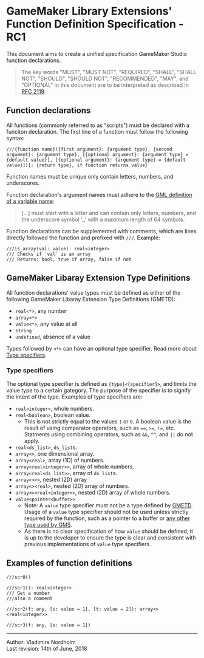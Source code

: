 # GameMaker Library Extensions' Function Definition Specification - RC1

This document aims to create a unified specification GameMaker Studio function declarations.

> The key words "MUST", "MUST NOT", "REQUIRED", "SHALL", "SHALL
> NOT", "SHOULD", "SHOULD NOT", "RECOMMENDED",  "MAY", and
> "OPTIONAL" in this document are to be interpreted as described in
> [RFC 2119](https://www.ietf.org/rfc/rfc2119.txt).

## Function declarations

All functions (commonly referred to as "scripts") must be declared with a funciton declaration. The first line of a function must follow the following syntax:

```gml
///{function name}({first argument}: {argument type}, {second argument}: {argument type}, [{optional argument}: {argument type} = {default value}], [{optional argument}: {argument type} = {default value}]){: {return type}, if function returns value}
```

Function names must be unique only contain letters, numbers, and underscores.

Function declaration's argument names must adhere to the [GML definition of a variable name](https://docs.yoyogames.com/source/dadiospice/002_reference/001_gml%20language%20overview/variables/index.html):

> [...] must start with a letter and can contain only letters, numbers, and the underscore symbol '_' with a maximum length of 64 symbols.

Function declarations can be supplemented with comments, which are lines directly followed the function and prefixed with `///`. Example:

```gml
///is_array(val: value): real<integer>
/// Checks if `val` is an array
/// Returns: bool, true if array, false if not
```

## GameMaker Libaray Extension Type Definitions

All function declarations' value types must be defined as either of the following GameMaker Libaray Extension Type Definitions (GMETD):

* `real<*>`, any number
* `array<*>`
* `value<*>`, any value at all
* `string`
* `undefined`, absence of a value

Types followed by `<*>` can have an optional type specifier. Read more about [Type specifiers](#type-specifiers).

### Type specifiers

The optional type specifier is defined as `{type}<{specifier}>`, and limits the value type to a certain gategory. The purpose of the specifier is to signify the intent of the type. Examples of type specifiers are:

* `real<integer>`, whole numbers.
* `real<boolean>`, boolean value.
  * This is not strictly equal to the values `1` or `0`. A boolean value is the result of using comparator operators, such as `==`, `>=`, `!=`, etc. Statments using combining operators, such as `&&`, `^^`, and `||` do not apply.
* `real<ds_list>`, `ds_list`s.
* `array<>`, one dimensional array.
* `array<real>`, array (1D) of numbers.
* `array<real<integer>>`, array of whole numbers.
* `array<real<ds_list>>`, array of `ds_list`s.
* `array<><>`, nested (2D) array
* `array<><real>`, nested (2D) array of numbers.
* `array<><real<integer>>`, nested (2D) array of whole numbers.
* `value<pointer<buffer>>`
  * Note: A `value` type specifier must not be a type defined by [GMETD](#gamemaker-libaray-extension-type-definitions). Usage of a `value` type specifier should not be used unless strictly required by the function, such as a pointer to a buffer or [any other type used by GMS](https://docs.yoyogames.com/source/dadiospice/002_reference/001_gml%20language%20overview/typeof.html).
  * As there is no clear specification of how `value` should be defined, it is up to the developer to ensure the type is clear and consistent with previous implementations of `value` type specifiers.

## Examples of function definitions

```gml
///scr0()
```

```gml
///scr1(): real<integer>
/// Get a number
///also a comment
```

```gml
///scr2(f: any, [s: value = 1], [t: value = 2]): array<><real<integer>>
```

```gml
///scr3(f: any, [s: value = 1])
```

---

Author: Vladimirs Nordholm  
Last revision: 14th of June, 2018